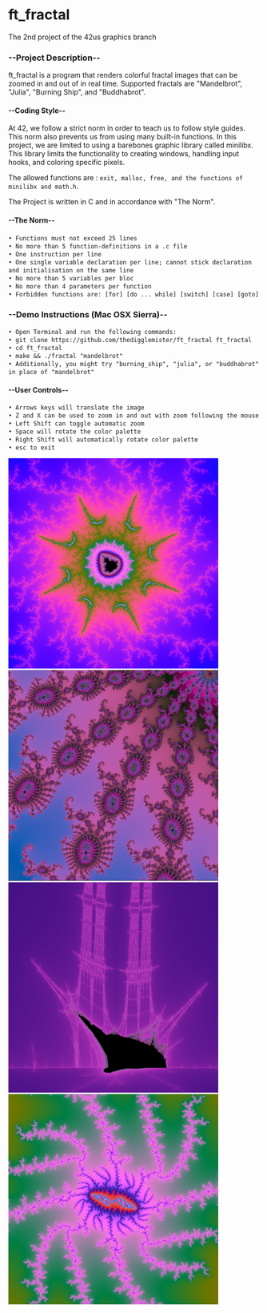 # ft_fractal
The 2nd project of the 42us graphics branch

### --Project Description--

ft_fractal is a program that renders colorful fractal images that can be zoomed in and out of in real time. Supported fractals are "Mandelbrot", "Julia", "Burning Ship", and "Buddhabrot".

#### --Coding Style--

At 42, we follow a strict norm in order to teach us to follow style guides. This norm also prevents us from using many built-in functions. In this project, we are limited to using a barebones graphic library called minilibx. This library limits the functionality to creating windows, handling input hooks, and coloring specific pixels.

The allowed functions are : ```exit, malloc, free, and the functions of minilibx and math.h```.

The Project is written in C and in accordance with "The Norm".

#### --The Norm--

    • Functions must not exceed 25 lines
    • No more than 5 function-definitions in a .c file
    • One instruction per line
    • One single variable declaration per line; cannot stick declaration and initialisation on the same line
    • No more than 5 variables per bloc
    • No more than 4 parameters per function
    • Forbidden functions are: [for] [do ... while] [switch] [case] [goto]
    
### --Demo Instructions (Mac OSX Sierra)--

    • Open Terminal and run the following commands:
    • git clone https://github.com/thedigglemister/ft_fractal ft_fractal
    • cd ft_fractal
    • make && ./fractal "mandelbrot"
    • Additionally, you might try "burning_ship", "julia", or "buddhabrot" in place of "mandelbrot"
       
#### --User Controls--

    • Arrows keys will translate the image
    • Z and X can be used to zoom in and out with zoom following the mouse
    • Left Shift can toggle automatic zoom
    • Space will rotate the color palette
    • Right Shift will automatically rotate color palette
    • esc to exit
    
 <img src="/images/mandel1.png" width="420"> <img src="/images/mandel2.png" width="420">
 <img src="/images/burning_ship.png" width="420"> <img src="/images/mandel3.png" width="420">

